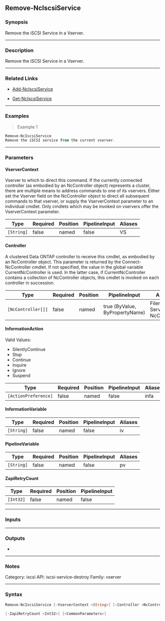 Remove-NcIscsiService
---------------------

### Synopsis
Remove the iSCSI Service in a Vserver.

---

### Description

Remove the iSCSI Service in a Vserver.

---

### Related Links
* [Add-NcIscsiService](Add-NcIscsiService)

* [Get-NcIscsiService](Get-NcIscsiService)

---

### Examples
> Example 1

```PowerShell
Remove-NcIscsiService
Remove the iSCSI service from the current vserver.
```

---

### Parameters
#### **VserverContext**
Vserver to which to direct this command.  If the currently connected controller (as embodied by an NcController object) represents a cluster, there are multiple means to address commands to one of its vservers.  Either set the Vserver field on the NcController object to direct all subsequent commands to that vserver, or supply the VserverContext parameter to an individual cmdlet.  Only cmdlets which may be invoked on vservers offer the VserverContext parameter.

|Type      |Required|Position|PipelineInput|Aliases|
|----------|--------|--------|-------------|-------|
|`[String]`|false   |named   |false        |VS     |

#### **Controller**
A clustered Data ONTAP controller to receive this cmdlet, as embodied by an NcController object.  This parameter is returned by the Connect-NcController cmdlet.  If not specified, the value in the global variable CurrentNcController is used.  In the latter case, if CurrentNcController contains a collection of NcController objects, this cmdlet is invoked on each controller in succession.

|Type              |Required|Position|PipelineInput                 |Aliases                          |
|------------------|--------|--------|------------------------------|---------------------------------|
|`[NcController[]]`|false   |named   |true (ByValue, ByPropertyName)|Filer<br/>Server<br/>NcController|

#### **InformationAction**

Valid Values:

* SilentlyContinue
* Stop
* Continue
* Inquire
* Ignore
* Suspend

|Type                |Required|Position|PipelineInput|Aliases|
|--------------------|--------|--------|-------------|-------|
|`[ActionPreference]`|false   |named   |false        |infa   |

#### **InformationVariable**

|Type      |Required|Position|PipelineInput|Aliases|
|----------|--------|--------|-------------|-------|
|`[String]`|false   |named   |false        |iv     |

#### **PipelineVariable**

|Type      |Required|Position|PipelineInput|Aliases|
|----------|--------|--------|-------------|-------|
|`[String]`|false   |named   |false        |pv     |

#### **ZapiRetryCount**

|Type     |Required|Position|PipelineInput|
|---------|--------|--------|-------------|
|`[Int32]`|false   |named   |false        |

---

### Inputs

---

### Outputs
* 

---

### Notes
Category: iscsi
API: iscsi-service-destroy
Family: vserver

---

### Syntax
```PowerShell
Remove-NcIscsiService [-VserverContext <String>] [-Controller <NcController[]>] [-InformationAction <ActionPreference>] [-InformationVariable <String>] [-PipelineVariable <String>] 
```
```PowerShell
[-ZapiRetryCount <Int32>] [<CommonParameters>]
```
